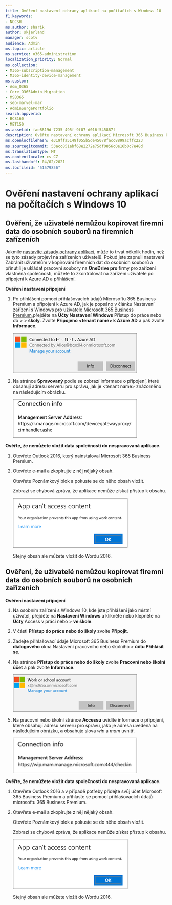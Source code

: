```yaml
---
title: Ověření nastavení ochrany aplikací na počítačích s Windows 10
f1.keywords:
- NOCSH
ms.author: sharik
author: skjerland
manager: scotv
audience: Admin
ms.topic: article
ms.service: o365-administration
localization_priority: Normal
ms.collection:
- M365-subscription-management
- M365-identity-device-management
ms.custom:
- Adm_O365
- Core_O365Admin_Migration
- MSB365
- seo-marvel-mar
- AdminSurgePortfolio
search.appverid:
- BCS160
- MET150
ms.assetid: fae8819d-7235-495f-9f07-d016f545887f
description: Ověřte nastavení ochrany aplikací Microsoft 365 Business Premium na zařízeních s Windows 10 a ověřte, že uživatelé nemohou kopírovat data společnosti do osobních souborů nebo nespravovaných aplikací.
ms.openlocfilehash: e319ffa5149f055b5de45078facc8899acffc223
ms.sourcegitcommit: 53acc851abf68e2272e75df0856c0e16b0c7e48d
ms.translationtype: MT
ms.contentlocale: cs-CZ
ms.lasthandoff: 04/02/2021
ms.locfileid: "51579856"
---
```

# <a name="validate-app-protection-settings-on-windows-10-pcs"></a>Ověření nastavení ochrany aplikací na počítačích s Windows 10

## <a name="verify-that-users-cannot-copy-company-data-to-personal-files-on-corporate-devices"></a>Ověření, že uživatelé nemůžou kopírovat firemní data do osobních souborů na firemních zařízeních

Jakmile [nastavíte zásady ochrany aplikací](protection-settings-for-windows-10-devices.md), může to trvat několik hodin, než se tyto zásady projeví na zařízeních uživatelů. Pokud jste  zapnuli nastavení Zabránit uživatelům v kopírování firemních dat do osobních souborů a přinutili je ukládat pracovní soubory na **OneDrive pro** firmy pro zařízení vlastněná společností, můžete to zkontrolovat na zařízení uživatele po připojení k Azure AD a přihlášení. 
  
 **Ověření nastavení připojení**
  
1. Po přihlášení pomocí přihlašovacích údajů Microsoftu 365 Business Premium a připojení k Azure AD, jak je popsáno v článku Nastavení zařízení s Windows pro uživatele [Microsoft 365 Business Premium,](set-up-windows-devices.md)přejděte na **Účty Nastavení Windows** Přístup do práce nebo do \>  \> **školy**. Zvolte **Připojeno \<tenant name\> k Azure AD** a pak zvolte **Informace**.
    
    ![Click or tap Info on the Connected to Azure AD dialog.](../media/a36ede2b-d1a0-4d4e-8ea7-af39b4b63890.png)
  
2. Na stránce **Spravovaný** podle se zobrazí informace o připojení, které obsahují adresu serveru pro správu, jak je \<tenant name\> znázorněno na následujícím obrázku.   
    
    ![Managed by page shows connection info of the device manager URL.](../media/47515a8e-2d0c-4bea-99f0-6b2545b88a11.png)
  
 **Ověřte, že nemůžete vložit data společnosti do nespravovaná aplikace.**
  
1. Otevřete Outlook 2016, který nainstaloval Microsoft 365 Business Premium.
    
2. Otevřete e-mail a zkopírujte z něj nějaký obsah.
    
    Otevřete Poznámkový blok a pokuste se do něho obsah vložit.
    
    Zobrazí se chybová zpráva, že aplikace nemůže získat přístup k obsahu.
    
    ![A dialog that states app can't access content when you paste into an unmanaged app.](../media/5e82b154-cf2f-43c8-ae80-b45d8ad80e56.png)
  
    Stejný obsah ale můžete vložit do Wordu 2016.
    
## <a name="verify-that-users-cannot-copy-company-data-to-personal-files-on-personal-devices"></a>Ověření, že uživatelé nemůžou kopírovat firemní data do osobních souborů na osobních zařízeních

 **Ověření nastavení připojení**
  
1. Na osobním zařízení s Windows 10, kde jste přihlášení jako místní uživatel, přejděte na **Nastavení Windows** a klikněte nebo klepněte na **Účty** Access v práci nebo \> **ve škole**.
    
2. V části **Přístup do práce nebo do školy** zvolte **Připojit**.
    
3. Zadejte přihlašovací údaje Microsoft 365 Business Premium do **dialogového** okna Nastavení pracovního nebo školního \> **účtu Přihlásit se**.
    
4. Na stránce **Přístup do práce nebo do školy** zvolte **Pracovní nebo školní účet** a pak zvolte **Informace**.
    
    ![V dialogovém okně Pracovní nebo školní účet klikněte nebo klepněte na Informace.](../media/63bd8b32-cb32-4afa-8ce0-6070ac403abc.png)
  
5. Na pracovní nebo školní stránce **Accessu** uvidíte informace o připojení, které obsahují adresu serveru pro správu, jako je adresa uvedená na následujícím obrázku, **a** obsahuje slova *wip* a *mam* uvnitř.  
    
    ![Managed by page shows connection info URL that includes the words mam and wpi.](../media/abd4eaf4-44fa-4538-a3e8-1e0d331dfe1e.png)
  
 **Ověřte, že nemůžete vložit data společnosti do nespravovaná aplikace.**
  
1. Otevřete Outlook 2016 a v případě potřeby přidejte svůj účet Microsoft 365 Business Premium a přihlaste se pomocí přihlašovacích údajů microsoftu 365 Business Premium.
    
2. Otevřete e-mail a zkopírujte z něj nějaký obsah.
    
    Otevřete Poznámkový blok a pokuste se do něho obsah vložit.
    
    Zobrazí se chybová zpráva, že aplikace nemůže získat přístup k obsahu.
    
    ![A dialog that states app can't access content when you paste into an unmanaged app.](../media/5e82b154-cf2f-43c8-ae80-b45d8ad80e56.png)
  
    Stejný obsah ale můžete vložit do Wordu 2016.
    

